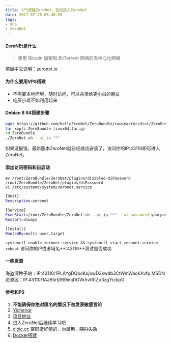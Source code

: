 ```yaml
---
title: VPS搭建ZeroNet，轻松接入ZeroNet
date: 2017-07-20 05:40:55
tags: 
- VPS 
- ZeroNet
---
```

#### ZeroNEt是什么
> 使用 Bitcoin 加密和 BitTorrent 网络的去中心化网络
  
<!--more-->
  项目中文说明：[zeronet.io](https://github.com/HelloZeroNet/ZeroNet/blob/master/README-zh-cn.md)
#### 为什么要用VPS搭建
* 不需要本地环境，随时访问，可以共享给更小白的朋友
* 吃灰小鸡不如利用起来

#### Debian 8 64搭建步骤
```Bash
wget https://github.com/HelloZeroNet/ZeroBundle/raw/master/dist/ZeroBundle-linux64.tar.gz
tar xvpfz ZeroBundle-linux64.tar.gz
cd ZeroBundle
./ZeroNet.sh --ui_ip "*"
```
如果没报错，最新版本ZeroNet就已经成功安装了，访问你的IP:43110即可进入ZeroNet。
#### 添加访问密码和自启动
`mv /root/ZeroBundle/ZeroNet/plugins/disabled-UiPassword /root/ZeroBundle/ZeroNet/plugins/UiPassword`  
`vi /etc/systemd/system/zeronet.service`
```Bash
[Unit]
Description=zeronet

[Service]
ExecStart=/root/ZeroBundle/ZeroNet.sh --ui_ip "*" --ui_password yourpassword
Restart=always

[Install]
WantedBy=multi-user.target
```
`systemctl enable zeronet.service && systemctl start zeronet.service`
`reboot`
访问你的IP或者域名**:43110**测试是否成功
#### 一些资源
海盗湾种子站：IP:43110/1PLAYgDQboKojowD3kwdb3CtWmWaokXvfp
MSDN资源区：IP:43110/1AJB5rtjfB9imjDGVk5vtRtZp3zgYizbpG
#### 参考和PS
1. **不能确保你绝对匿名的情况下勿发表敏感言论**
2. [Yichengr](http://ryc111.com/2016/05/02/zeronet-on-vps/)
3. [项目地址](https://github.com/HelloZeroNet/ZeroNet)
4. 进入ZeroNet后继续学习吧
5. [cioic.cc](http://ppub.pub) 密码挺好猜的，勿滥用，~~随时失效~~
6. [Docker搭建](http://zeronet.daoapp.io)
